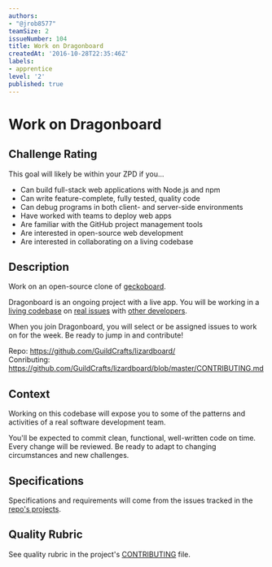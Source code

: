 ```yaml
---
authors:
- "@jrob8577"
teamSize: 2
issueNumber: 104
title: Work on Dragonboard
createdAt: '2016-10-28T22:35:46Z'
labels:
- apprentice
level: '2'
published: true
---
```


# Work on Dragonboard

## Challenge Rating

This goal will likely be within your ZPD if you...

- Can build full-stack web applications with Node.js and npm
- Can write feature-complete, fully tested, quality code
- Can debug programs in both client- and server-side environments
- Have worked with teams to deploy web apps
- Are familiar with the GitHub project management tools
- Are interested in open-source web development
- Are interested in collaborating on a living codebase

## Description

Work on an open-source clone of [geckoboard](https://www.geckoboard.com/).

Dragonboard is an ongoing project with a live app. You will be working in a [living codebase](https://github.com/GuildCrafts/lizardboard/commits/master) on [real issues](https://github.com/GuildCrafts/lizardboard/issues) with [other developers](https://github.com/GuildCrafts/lizardboard/graphs/contributors).

When you join Dragonboard, you will select or be assigned issues to work on for the week. Be ready to jump in and contribute!

Repo: https://github.com/GuildCrafts/lizardboard/
<br>Conributing: https://github.com/GuildCrafts/lizardboard/blob/master/CONTRIBUTING.md

## Context

Working on this codebase will expose you to some of the patterns and activities of a real software development team.

You'll be expected to commit clean, functional, well-written code on time. Every change will be reviewed. Be ready to adapt to changing circumstances and new challenges.

## Specifications

Specifications and requirements will come from the issues tracked in the [repo's projects](https://github.com/GuildCrafts/lizardboard/projects).

## Quality Rubric

See quality rubric in the project's [CONTRIBUTING](https://github.com/GuildCrafts/lizardboard/blob/master/CONTRIBUTING.md) file.
